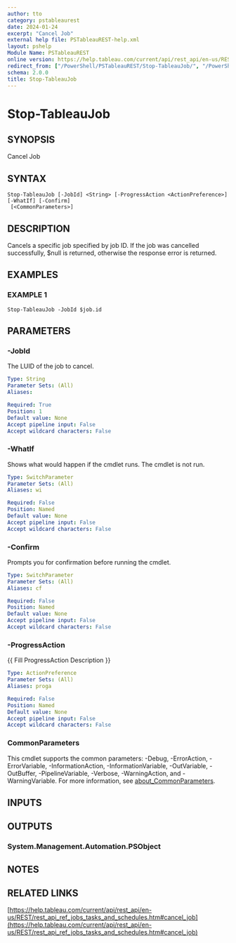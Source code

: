 ```yaml
---
author: tto
category: pstableaurest
date: 2024-01-24
excerpt: "Cancel Job"
external help file: PSTableauREST-help.xml
layout: pshelp
Module Name: PSTableauREST
online version: https://help.tableau.com/current/api/rest_api/en-us/REST/rest_api_ref_jobs_tasks_and_schedules.htm#cancel_job
redirect_from: ["/PowerShell/PSTableauREST/Stop-TableauJob/", "/PowerShell/PSTableauREST/stop-tableaujob/", "/PowerShell/stop-tableaujob/"]
schema: 2.0.0
title: Stop-TableauJob
---
```


# Stop-TableauJob

## SYNOPSIS
Cancel Job

## SYNTAX

```
Stop-TableauJob [-JobId] <String> [-ProgressAction <ActionPreference>] [-WhatIf] [-Confirm]
 [<CommonParameters>]
```

## DESCRIPTION
Cancels a specific job specified by job ID.
If the job was cancelled successfully, $null is returned, otherwise the response error is returned.

## EXAMPLES

### EXAMPLE 1
```
Stop-TableauJob -JobId $job.id
```

## PARAMETERS

### -JobId
The LUID of the job to cancel.

```yaml
Type: String
Parameter Sets: (All)
Aliases:

Required: True
Position: 1
Default value: None
Accept pipeline input: False
Accept wildcard characters: False
```

### -WhatIf
Shows what would happen if the cmdlet runs.
The cmdlet is not run.

```yaml
Type: SwitchParameter
Parameter Sets: (All)
Aliases: wi

Required: False
Position: Named
Default value: None
Accept pipeline input: False
Accept wildcard characters: False
```

### -Confirm
Prompts you for confirmation before running the cmdlet.

```yaml
Type: SwitchParameter
Parameter Sets: (All)
Aliases: cf

Required: False
Position: Named
Default value: None
Accept pipeline input: False
Accept wildcard characters: False
```

### -ProgressAction
{{ Fill ProgressAction Description }}

```yaml
Type: ActionPreference
Parameter Sets: (All)
Aliases: proga

Required: False
Position: Named
Default value: None
Accept pipeline input: False
Accept wildcard characters: False
```

### CommonParameters
This cmdlet supports the common parameters: -Debug, -ErrorAction, -ErrorVariable, -InformationAction, -InformationVariable, -OutVariable, -OutBuffer, -PipelineVariable, -Verbose, -WarningAction, and -WarningVariable. For more information, see [about_CommonParameters](http://go.microsoft.com/fwlink/?LinkID=113216).

## INPUTS

## OUTPUTS

### System.Management.Automation.PSObject
## NOTES

## RELATED LINKS

[https://help.tableau.com/current/api/rest_api/en-us/REST/rest_api_ref_jobs_tasks_and_schedules.htm#cancel_job](https://help.tableau.com/current/api/rest_api/en-us/REST/rest_api_ref_jobs_tasks_and_schedules.htm#cancel_job)

